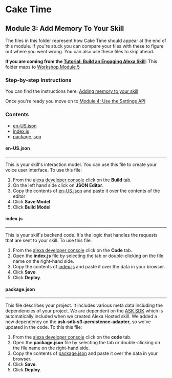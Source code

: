 # Cake Time 

## Module 3: Add Memory To Your Skill

The files in this folder represent how Cake Time should appear at the end of this module. If you're stuck you can compare your files with these to figure out where you went wrong. You can also use these files to skip ahead.


**If you are coming from the [Tutorial: Build an Engaging Alexa Skill](https://developer.amazon.com/alexa/alexa-skills-kit/get-deeper/tutorials-code-samples/build-an-engaging-alexa-skill)**: This folder maps to [Workshop Module 5](https://developer.amazon.com/alexa/alexa-skills-kit/get-deeper/tutorials-code-samples/build-an-engaging-alexa-skill/module-5)

### Step-by-step Instructions

You can find the instructions here: [Adding memory to your skill](https://developer.amazon.com/alexa/alexa-skills-kit/get-deeper/tutorials-code-samples/build-an-engaging-alexa-skill/module-5)

Once you're ready you move on to [Module 4: Use the Settings API ](../module-4/README.md)

### Contents

*  [en-US.json](./en-US.json)
*  [index.js](./index.js)
*  [package.json](./package.json)
 
#### en-US.json 
---
This is your skill's interaction model. You can use this file to create your voice user interface. To use this file:

1. From the [alexa developer console](https://developer.amazon.com) click on the **Build** tab.
2. On the left hand side click on **JSON Editor**. 
3. Copy the contents of [en-US.json](./en-US.json) and paste it over the contents of the editor
4. Click **Save Model**
5. Click **Build Model**

#### index.js
---
This is your skill's backend code. It's the logic that handles the requests that are sent to your skill. To use this file:

1. From the [alexa developer console](https://developer.amazon.com) click on the **Code** tab.
2. Open the **index.js** file by selecting the tab or double-clicking on the file name on the right-hand side.
3. Copy the contents of [index.js](./index.js) and paste it over the data in your browser.
4. Click **Save**.
5. Click **Deploy**.

#### package.json
---
This file describes your project. It includes various meta data including the dependencies of your project. We are dependent on the [ASK SDK](https://ask-sdk-for-nodejs.readthedocs.io/en/latest/) which is automatically included when we created Alexa Hosted skill. We added a new dependency on the **ask-sdk-s3-persistence-adapter**, so we've updated in the code. To this this file:

1. From the [alexa developer console](https://developer.amazon.com) click on the **code** tab.
2. Open the **package.json** file by selecting the tab or double-clicking on the file name on the right-hand side.
3. Copy the contents of [package.json](./package.json) and paste it over the data in your browser.
4. Click **Save**.
5. Click **Deploy**.
